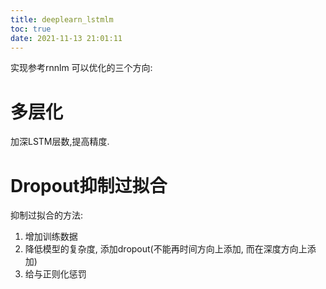 ```yaml
---
title: deeplearn_lstmlm
toc: true
date: 2021-11-13 21:01:11
---
```


实现参考rnnlm
可以优化的三个方向:
# 多层化
加深LSTM层数,提高精度.

# Dropout抑制过拟合
抑制过拟合的方法:
1. 增加训练数据
2. 降低模型的复杂度, 添加dropout(不能再时间方向上添加, 而在深度方向上添加)
3. 给与正则化惩罚